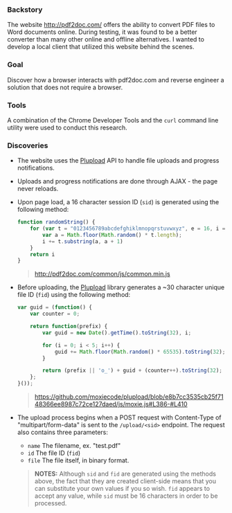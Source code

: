 ### Backstory

The website http://pdf2doc.com/ offers the ability to convert PDF files to Word documents online. During testing, it was found to be a better converter than many other online and offline alternatives. I wanted to develop a local client that utilized this website behind the scenes.

### Goal

Discover how a browser interacts with pdf2doc.com and reverse engineer a solution that does not require a browser.

### Tools

A combination of the Chrome Developer Tools and the `curl` command line utility were used to conduct this research.

### Discoveries

* The website uses the [Plupload](https://github.com/moxiecode/plupload) API to handle file uploads and progress notifications.

* Uploads and progress notifications are done through AJAX - the page never reloads.

* Upon page load, a 16 character session ID (`sid`) is generated using the following method:
	```javascript
	function randomString() {
	    for (var t = "0123456789abcdefghiklmnopqrstuvwxyz", e = 16, i = "", n = 0; e > n; n++) {
	        var a = Math.floor(Math.random() * t.length);
	        i += t.substring(a, a + 1)
	    }
	    return i
	}
	```
	> http://pdf2doc.com/common/js/common.min.js

* Before uploading, the [Plupload](https://github.com/moxiecode/plupload) library generates a ~30 character unique file ID (`fid`) using the following method:
	```javascript
	var guid = (function() {
		var counter = 0;

		return function(prefix) {
			var guid = new Date().getTime().toString(32), i;

			for (i = 0; i < 5; i++) {
				guid += Math.floor(Math.random() * 65535).toString(32);
			}

			return (prefix || 'o_') + guid + (counter++).toString(32);
		};
	}());
	```
	>https://github.com/moxiecode/plupload/blob/e8b7cc3535cb25f7148366ee8987c72ce127daed/js/moxie.js#L386-#L410

* The upload process begins when a POST request with Content-Type of "multipart/form-data" is sent to the `/upload/<sid>` endpoint. The request also contains three parameters:
	* `name` The filename, ex. "test.pdf"
	* `id` The file ID (`fid`)
	* `file` The file itself, in binary format.

	> **NOTES:** Although `sid` and `fid` are generated using the methods above, the fact that they are created client-side means that you can substitute your own values if you so wish. `fid` appears to accept any value, while `sid` must be 16 characters in order to be processed.
